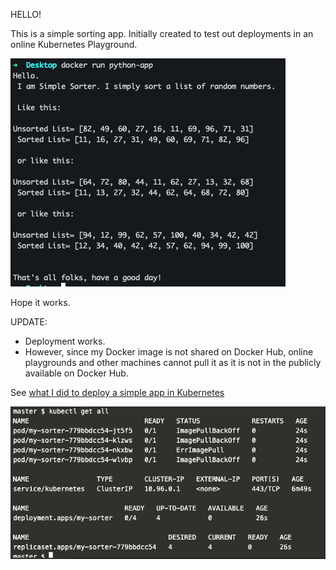 HELLO!

This is a simple sorting app.
Initially created to test out deployments in an online Kubernetes Playground.

![](https://github.com/Sue-w/my-simple-sorter/blob/master/simple-sorter-app.png)

Hope it works.

UPDATE:

  * Deployment works.
  * However, since my Docker image is not shared on Docker Hub, online playgrounds and other machines cannot pull it as it is not in the publicly available on Docker Hub. 

See [what I did to deploy a simple app in Kubernetes](https://github.com/Sue-w/my-simple-sorter/blob/master/Deploying-steps.md)

![](https://github.com/Sue-w/my-simple-sorter/blob/master/Deployment-result.png)
